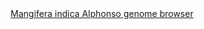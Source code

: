 <div id="Mangifera_indica_Alphonso_genome_browser" align="center">
  <a href="https://ink-blot.github.io/?sessionURL=blob:zZVbj6JIFID_yqaedhNEriK.KYp38dKOl8nEFFBAKRRIFSp2.r9vtdPOZLOd7e7NXjohBIpTnHPq.woewQnlFKcENIAiyrqoAwHQKD0vYJLFaAITREEjgDFFAshRgHJEPAQajyCAlMHlfMQnRoxltFGt.jCohIikCfaoSFURZhWaFixCPLSiiDCB15TAMxW9NOHBDFZhnEUpoWkVeh6itCJVM0TC3Rny0_3Z7vZKtEuKmOFb1h0vghfmiwHk1WLio8sbhbwnc2j01MNYybb6ZUbqHXnJNuUCprbbun7xVnvnPDpac3.6Hg66AcUPJ9TWYrMZ4ZrUT3qTsMizauC78XU.bemz6yrcjzdRd6Sol77Xi5ySDKeH_Nw7TiYeanZm9uKQKSXu6g_rQb4pph131ZN5Qxg8CSBOvYIvO_CiXDYauiDVNUHTzcrzlS6YusnbzlMMGl._CYDl0Dvw6K.PgJUZZwMoOhY3TAJIcx_loFExJcmQTVPRNUOTTFN.Eh5Bkcf_MLwEEk4D75CP2c5PmUjTnHFOYRCoYnjl9QQ4vrHjid8O_kRkp5k12KztYdFsraLQSmIDtgY0toaGtw1Jfh71h4hOtdDG3SsbxT26XPfLgf1FOlnMHrljkbmYd_Tu1oM0TyDjoc9D_P6FLCQkZZA971cBRAiHEY8xJAF4aZxyziAP3V8l4Rd.yLr0Gw86YYpdHGNWrnjK9AwaqqLXNPmHGuq_o8KP3buYz.tKXTbr6k7ecfyMf0L8HSUZFXk34skL_mTGh.d.IlFaBnWcldU_bu22tu1J2Qwp10HbGxR0eDm7RXdJ.6o1l8eXbceDeSeO6_vVkI5Dr620t9b0j6J8fBXv3vCRn9qcYI4hYa_qIBumofyFQC.aaP.LJs9g478tymuzP5Eq08thnllByZi18Il.3dDuLBvk7Njb2OfhfrNoPeSd1VIt.3XtnCxlx7DIKFuM25rt2BmLP6TKqyv5cVlkTaoZb9ui_4e2iC5M3qHFS9gn4r9VE7cGjXVJmqrRmxnt5qTuNmedQTIuFkPqOntKluttS7lqktJf6G7HIZn1YPecq7MqDyrv6C3.97W5g_5.e_.ZxDgkCbqhfuFWe_r29Ds-">Mangifera indica Alphonso genome browser</a>
</div>
